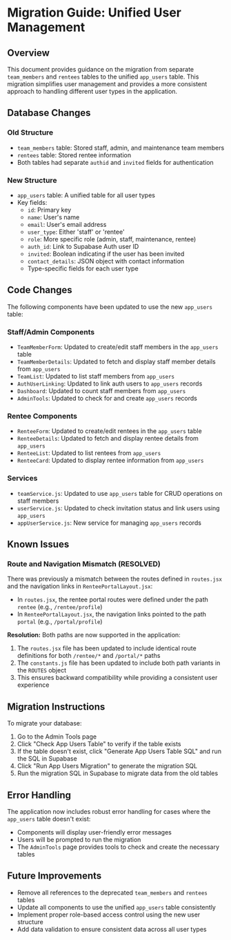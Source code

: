 # Migration Guide: Unified User Management

## Overview

This document provides guidance on the migration from separate `team_members` and `rentees` tables to the unified `app_users` table. This migration simplifies user management and provides a more consistent approach to handling different user types in the application.

## Database Changes

### Old Structure
- `team_members` table: Stored staff, admin, and maintenance team members
- `rentees` table: Stored rentee information
- Both tables had separate `authid` and `invited` fields for authentication

### New Structure
- `app_users` table: A unified table for all user types
- Key fields:
  - `id`: Primary key
  - `name`: User's name
  - `email`: User's email address
  - `user_type`: Either 'staff' or 'rentee'
  - `role`: More specific role (admin, staff, maintenance, rentee)
  - `auth_id`: Link to Supabase Auth user ID
  - `invited`: Boolean indicating if the user has been invited
  - `contact_details`: JSON object with contact information
  - Type-specific fields for each user type

## Code Changes

The following components have been updated to use the new `app_users` table:

### Staff/Admin Components
- `TeamMemberForm`: Updated to create/edit staff members in the `app_users` table
- `TeamMemberDetails`: Updated to fetch and display staff member details from `app_users`
- `TeamList`: Updated to list staff members from `app_users`
- `AuthUserLinking`: Updated to link auth users to `app_users` records
- `Dashboard`: Updated to count staff members from `app_users`
- `AdminTools`: Updated to check for and create `app_users` records

### Rentee Components
- `RenteeForm`: Updated to create/edit rentees in the `app_users` table
- `RenteeDetails`: Updated to fetch and display rentee details from `app_users`
- `RenteeList`: Updated to list rentees from `app_users`
- `RenteeCard`: Updated to display rentee information from `app_users`

### Services
- `teamService.js`: Updated to use `app_users` table for CRUD operations on staff members
- `userService.js`: Updated to check invitation status and link users using `app_users`
- `appUserService.js`: New service for managing `app_users` records

## Known Issues

### Route and Navigation Mismatch (RESOLVED)
There was previously a mismatch between the routes defined in `routes.jsx` and the navigation links in `RenteePortalLayout.jsx`:

- In `routes.jsx`, the rentee portal routes were defined under the path `rentee` (e.g., `/rentee/profile`)
- In `RenteePortalLayout.jsx`, the navigation links pointed to the path `portal` (e.g., `/portal/profile`)

**Resolution:**
Both paths are now supported in the application:
1. The `routes.jsx` file has been updated to include identical route definitions for both `/rentee/*` and `/portal/*` paths
2. The `constants.js` file has been updated to include both path variants in the `ROUTES` object
3. This ensures backward compatibility while providing a consistent user experience

## Migration Instructions

To migrate your database:

1. Go to the Admin Tools page
2. Click "Check App Users Table" to verify if the table exists
3. If the table doesn't exist, click "Generate App Users Table SQL" and run the SQL in Supabase
4. Click "Run App Users Migration" to generate the migration SQL
5. Run the migration SQL in Supabase to migrate data from the old tables

## Error Handling

The application now includes robust error handling for cases where the `app_users` table doesn't exist:

- Components will display user-friendly error messages
- Users will be prompted to run the migration
- The `AdminTools` page provides tools to check and create the necessary tables

## Future Improvements

- Remove all references to the deprecated `team_members` and `rentees` tables
- Update all components to use the unified `app_users` table consistently
- Implement proper role-based access control using the new user structure
- Add data validation to ensure consistent data across all user types 